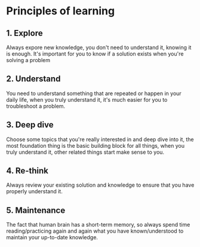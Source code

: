 # Principles of learning 

## 1. Explore

Always expore new knowledge, you don't need to understand it, knowing it is enough. It's important for you to know if a solution exists when you're solving a problem

## 2. Understand

You need to understand something that are repeated or happen in your daily life, when you truly understand it, it's much easier for you to troubleshoot a problem.

## 3. Deep dive

Choose some topics that you're really interested in and deep dive into it, the most foundation thing is the basic building block for all things, when you truly understand it, other related things start make sense to you.

## 4. Re-think

Always review your existing solution and knowledge to ensure that you have properly understand it.

## 5. Maintenance

The fact that human brain has a short-term memory, so always spend time reading/practicing again and again what you have known/understood to maintain your up-to-date knowledge.
